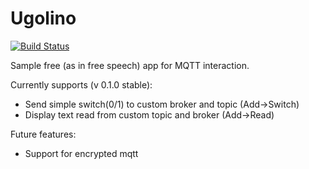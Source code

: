 # Ugolino
[![Build Status](https://travis-ci.org/Zeegomo/ugolino.svg?branch=master)](https://travis-ci.org/Zeegomo/ugolino)

Sample free (as in free speech) app for MQTT interaction.

Currently supports (v 0.1.0 stable):
* Send simple switch(0/1) to custom broker and topic (Add->Switch)
* Display text read from custom topic and broker (Add->Read)

Future features:
* Support for encrypted mqtt
